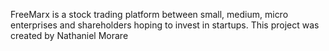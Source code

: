 FreeMarx is a stock trading platform between small, medium, micro enterprises and shareholders hoping to invest in startups. This project was created by Nathaniel Morare
